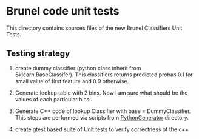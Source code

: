 # Brunel code unit tests
This directory contains sources files of the new Brunel Classifiers Unit Tests.

## Testing strategy 
1. create dummy classifier (python class inherit from Sklearn.BaseClassifer). This classifiers returns predicted probas 0.1 for small value of first feature and 0.9 otherwise.   
2. Generate lookup table with 2 bins. Now I am sure what should be the values of each particular bins.  
3. Generate C++ code of lookup Classifier with base = DummyClassifier.   
  This steps are performed via scripts from [PythonGenerator](https://github.com/adendek/DownstreamTracking/tree/master/BrunelCode/tests/) directory. 

4. create gtest based suite of Unit tests to verify correctness of the c++ 
